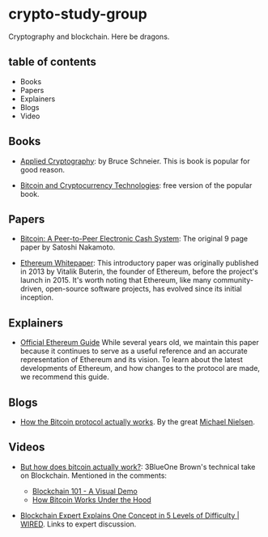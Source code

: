 # crypto-study-group
Cryptography and blockchain. Here be dragons.

## table of contents
- Books
- Papers
- Explainers
- Blogs
- Video

## Books
- [Applied Cryptography](https://www.schneier.com/books/applied-cryptography/): by Bruce Schneier. This is book is popular for good reason.

- [Bitcoin and Cryptocurrency Technologies](https://www.lopp.net/pdf/princeton_bitcoin_book.pdf): free version of the popular book.

## Papers
- [Bitcoin: A Peer-to-Peer Electronic Cash System](https://bitcoin.org/bitcoin.pdf): The original 9 page paper by Satoshi Nakamoto.

- [Ethereum Whitepaper](https://ethereum.org/en/whitepaper/): This introductory paper was originally published in 2013 by Vitalik Buterin, the founder of Ethereum, before the project's launch in 2015. It's worth noting that Ethereum, like many community-driven, open-source software projects, has evolved since its initial inception.

## Explainers
- [Official Ethereum Guide](https://ethereum.org/en/learn/) While several years old, we maintain this paper because it continues to serve as a useful reference and an accurate representation of Ethereum and its vision. To learn about the latest developments of Ethereum, and how changes to the protocol are made, we recommend this guide.

## Blogs
- [How the Bitcoin protocol actually works](https://michaelnielsen.org/ddi/how-the-bitcoin-protocol-actually-works/). By the great [Michael Nielsen](https://michaelnielsen.org/).

## Videos
- [But how does bitcoin actually work?](https://www.youtube.com/watch?v=bBC-nXj3Ng4&vl=en): 3BlueOne Brown's technical take on Blockchain. Mentioned in the comments:
  - [Blockchain 101 - A Visual Demo](https://www.youtube.com/watch?v=Lx9zgZCMqXE)
  - [How Bitcoin Works Under the Hood](https://www.youtube.com/watch?v=Lx9zgZCMqXE)

- [Blockchain Expert Explains One Concept in 5 Levels of Difficulty | WIRED](https://youtu.be/hYip_Vuv8J0?t=589). Links to expert discussion.
